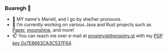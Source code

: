 ### Buaregh 👋

- 💬 MY name's Mariell, and I go by she/her pronouns.
- 🔭 I’m currently working on various Java and Rust projects such as [Paper], [moonshine], and more!
- 📫 You can reach me over e-mail at [proximyst@proximy.st](mailto:proximyst@proximy.st) with my [PGP key 0x7E8663CA3C537F64](https://www.proximy.st/pubkey.asc).

[Paper]: https://github.com/PaperMC/Paper
[moonshine]: https://github.com/Proximyst/moonshine
